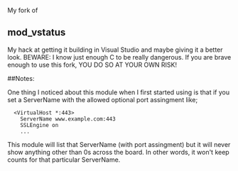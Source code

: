 My fork of
## mod_vstatus
My hack at getting it building in Visual Studio and maybe giving it a better look.
BEWARE: I know just enough C to be really dangerous. If you are brave enough to use
this fork, YOU DO SO AT YOUR OWN RISK!

##Notes:

One thing I noticed about this module when I first started using is that if you set
a ServerName with the allowed optional port assingment like;

```
  <VirtualHost *:443>
    ServerName www.example.com:443
    SSLEngine on
    ...
```

This module will list that ServerName (with port assingment) but it will never show
anything other than 0s across the board. In other words, it won't keep counts for
that particular ServerName.


